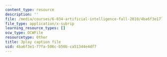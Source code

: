 ```yaml
---
content_type: resource
description: ''
file: /media/courses/6-034-artificial-intelligence-fall-2010/4ba6f3e177fa506cb50bca51344e4df7_uXt8qF2Zzfo.vtt
file_type: application/x-subrip
learning_resource_types: []
ocw_type: OCWFile
resourcetype: Other
title: 3play caption file
uid: 4ba6f3e1-77fa-506c-b50b-ca51344e4df7
---
```

